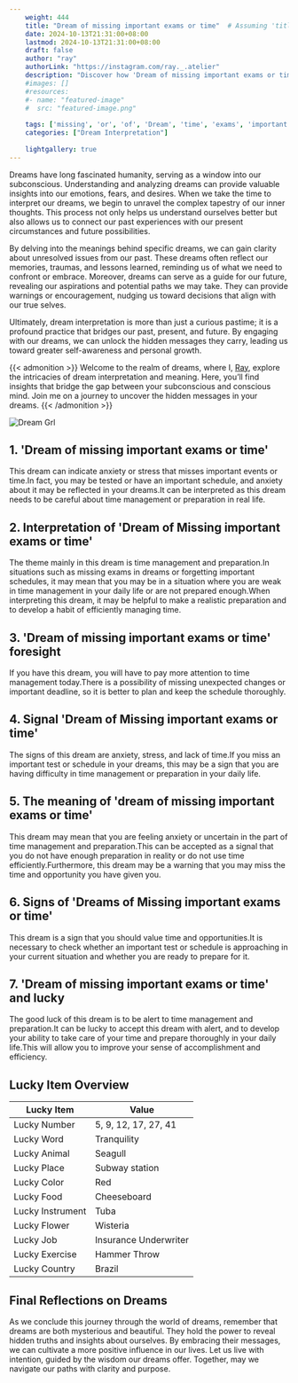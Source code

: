 ```yaml
---
    weight: 444
    title: "Dream of missing important exams or time"  # Assuming 'title' column exists
    date: 2024-10-13T21:31:00+08:00
    lastmod: 2024-10-13T21:31:00+08:00
    draft: false
    author: "ray"
    authorLink: "https://instagram.com/ray._.atelier"
    description: "Discover how 'Dream of missing important exams or time' can interpret your future and uncover its significant meanings in your life."
    #images: []
    #resources:
    #- name: "featured-image"
    #  src: "featured-image.png"
    
    tags: ['missing', 'or', 'of', 'Dream', 'time', 'exams', 'important']
    categories: ["Dream Interpretation"]
    
    lightgallery: true
---
```

    
Dreams have long fascinated humanity, serving as a window into our subconscious. Understanding and analyzing dreams can provide valuable insights into our emotions, fears, and desires. When we take the time to interpret our dreams, we begin to unravel the complex tapestry of our inner thoughts. This process not only helps us understand ourselves better but also allows us to connect our past experiences with our present circumstances and future possibilities.

By delving into the meanings behind specific dreams, we can gain clarity about unresolved issues from our past. These dreams often reflect our memories, traumas, and lessons learned, reminding us of what we need to confront or embrace. Moreover, dreams can serve as a guide for our future, revealing our aspirations and potential paths we may take. They can provide warnings or encouragement, nudging us toward decisions that align with our true selves.

Ultimately, dream interpretation is more than just a curious pastime; it is a profound practice that bridges our past, present, and future. By engaging with our dreams, we can unlock the hidden messages they carry, leading us toward greater self-awareness and personal growth.

{{< admonition >}}
Welcome to the realm of dreams, where I, [Ray](https://instagram.com/ray._.atelier), explore the intricacies of dream interpretation and meaning. Here, you’ll find insights that bridge the gap between your subconscious and conscious mind. Join me on a journey to uncover the hidden messages in your dreams.
{{< /admonition >}}

![Dream Grl](https://cdn.pixabay.com/photo/2017/11/02/03/35/gothic-2910057_1280.jpg "Dream Grl")

## 1. 'Dream of missing important exams or time'
This dream can indicate anxiety or stress that misses important events or time.In fact, you may be tested or have an important schedule, and anxiety about it may be reflected in your dreams.It can be interpreted as this dream needs to be careful about time management or preparation in real life.

## 2. Interpretation of 'Dream of Missing important exams or time'
The theme mainly in this dream is time management and preparation.In situations such as missing exams in dreams or forgetting important schedules, it may mean that you may be in a situation where you are weak in time management in your daily life or are not prepared enough.When interpreting this dream, it may be helpful to make a realistic preparation and to develop a habit of efficiently managing time.

## 3. 'Dream of missing important exams or time' foresight
If you have this dream, you will have to pay more attention to time management today.There is a possibility of missing unexpected changes or important deadline, so it is better to plan and keep the schedule thoroughly.

## 4. Signal 'Dream of Missing important exams or time'
The signs of this dream are anxiety, stress, and lack of time.If you miss an important test or schedule in your dreams, this may be a sign that you are having difficulty in time management or preparation in your daily life.

## 5. The meaning of 'dream of missing important exams or time'
This dream may mean that you are feeling anxiety or uncertain in the part of time management and preparation.This can be accepted as a signal that you do not have enough preparation in reality or do not use time efficiently.Furthermore, this dream may be a warning that you may miss the time and opportunity you have given you.

## 6. Signs of 'Dreams of Missing important exams or time'
This dream is a sign that you should value time and opportunities.It is necessary to check whether an important test or schedule is approaching in your current situation and whether you are ready to prepare for it.

## 7. 'Dream of missing important exams or time' and lucky
The good luck of this dream is to be alert to time management and preparation.It can be lucky to accept this dream with alert, and to develop your ability to take care of your time and prepare thoroughly in your daily life.This will allow you to improve your sense of accomplishment and efficiency.

## Lucky Item Overview
| Lucky Item          | Value              |
|---------------|--------------------|
| Lucky Number        | 5, 9, 12, 17, 27, 41  |
| Lucky Word          | Tranquility |
| Lucky Animal        | Seagull |
| Lucky Place         | Subway station     |
| Lucky Color         | Red     |
| Lucky Food          | Cheeseboard      |
| Lucky Instrument    | Tuba |
| Lucky Flower        | Wisteria    |
| Lucky Job           | Insurance Underwriter       |
| Lucky Exercise      | Hammer Throw  |
| Lucky Country       | Brazil    |


##  Final Reflections on Dreams

As we conclude this journey through the world of dreams, remember that dreams are both mysterious and beautiful. They hold the power to reveal hidden truths and insights about ourselves. By embracing their messages, we can cultivate a more positive influence in our lives. Let us live with intention, guided by the wisdom our dreams offer. Together, may we navigate our paths with clarity and purpose.
